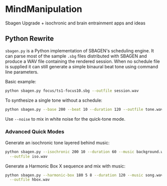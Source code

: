 # MindManipulation

Sbagen Upgrade + isochronic and brain entrainment apps and ideas

## Python Rewrite

`sbagen.py` is a Python implementation of SBAGEN's scheduling engine.  It can
parse most of the sample `.sbg` files distributed with SBAGEN and produce a WAV
file containing the rendered session.  When no schedule file is supplied it can
still generate a simple binaural beat tone using command line parameters.

Basic example:

```bash
python sbagen.py focus/ts1-focus10.sbg --outfile session.wav
```

To synthesize a single tone without a schedule:

```bash
python sbagen.py --base 200 --beat 10 --duration 120 --outfile tone.wav
```

Use `--noise` to mix in white noise for the quick-tone mode.

### Advanced Quick Modes

Generate an isochronic tone layered behind music:

```bash
python sbagen.py --isochronic 200 10 --duration 60 --music background.wav \
  --outfile iso.wav
```

Generate a Harmonic Box X sequence and mix with music:

```bash
python sbagen.py --harmonic-box 180 5 8 --duration 120 --music song.wav \
  --outfile hbox.wav
```